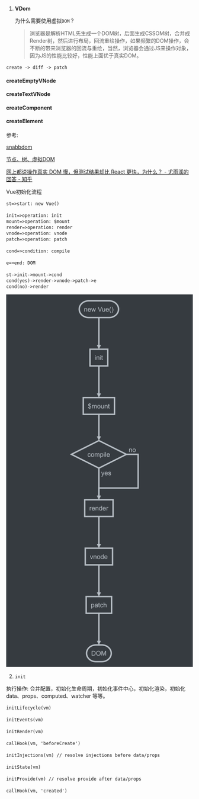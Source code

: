1. **VDom** 

   为什么需要使用虚拟`DOM`？

   > 浏览器是解析HTML先生成一个DOM树，后面生成CSSOM树，合并成Render树，然后进行布局，回流重绘操作，如果频繁的DOM操作，会不断的带来浏览器的回流与重绘，当然，浏览器会通过JS来操作对象，因为JS的性能比较好，性能上面优于真实DOM。

   

```
create -> diff -> patch
```

#### createEmptyVNode

#### createTextVNode

#### createComponent

#### createElement

参考: 

[snabbdom](https://github.com/snabbdom/snabbdom)

[节点、树、虚拟DOM](https://cn.vuejs.org/v2/guide/render-function.html)

[网上都说操作真实 DOM 慢，但测试结果却比 React 更快，为什么？ - 尤雨溪的回答 - 知乎](https://www.zhihu.com/question/31809713/answer/53544875)

Vue初始化流程

```flow
st=>start: new Vue()

init=>operation: init
mount=>operation: $mount
render=>operation: render
vnode=>operation: vnode
patch=>operation: patch

cond=>condition: compile

e=>end: DOM

st->init->mount->cond
cond(yes)->render->vnode->patch->e
cond(no)->render
```

![vue_process](./images/vue_process.png)

2. `init`

执行操作: 合并配置，初始化生命周期，初始化事件中心，初始化渲染，初始化 data、props、computed、watcher 等等。

```
initLifecycle(vm)

initEvents(vm)

initRender(vm)

callHook(vm, 'beforeCreate')

initInjections(vm) // resolve injections before data/props

initState(vm)

initProvide(vm) // resolve provide after data/props

callHook(vm, 'created')
```


